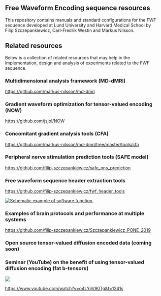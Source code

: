 ﻿## Free Waveform Encoding sequence resources

This repository contains manuals and standard configurations for the FWF sequence developed at Lund University and Harvard Medical School by Filip Szczepankiewicz, Carl-Fredrik Westin and Markus Nilsson.

## Related resources

Below is a collection of related resources that may help in the implementation, design and analysis of experiments related to the FWF sequence.


### Multidimensional analysis framework (MD-dMRI)

https://github.com/markus-nilsson/md-dmri


### Gradient waveform optimization for tensor-valued encoding (NOW)

https://github.com/jsjol/NOW


### Concomitant gradient analysis tools (CFA)

https://github.com/markus-nilsson/md-dmri/tree/master/tools/cfa  


### Peripheral nerve stimulation prediction tools (SAFE model)

https://github.com/filip-szczepankiewicz/safe_pns_prediction  


### Free waveform sequence header extraction tools

https://github.com/filip-szczepankiewicz/fwf_header_tools

[![Schematic example of software function.](https://github.com/filip-szczepankiewicz/fwf_header_tools/blob/master/fwf_header_example_fig.jpg)](https://github.com/filip-szczepankiewicz/fwf_header_tools)



### Examples of brain protocols and performance at multiple systems

https://github.com/filip-szczepankiewicz/Szczepankiewicz_PONE_2019  


### Open source tensor-valued diffusion encoded data (coming soon) 


### Seminar (YouTube) on the benefit of using tensor-valued diffusion encoding (fat b-tensors)  

[![](https://i.ytimg.com/vi/o4LYijV90Tg/maxresdefault.jpg)](https://www.youtube.com/watch?v=o4LYijV90Tg&t=1241s)

https://www.youtube.com/watch?v=o4LYijV90Tg&t=1241s
